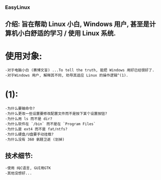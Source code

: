 ### EasyLinux

## 介绍: 旨在帮助 Linux 小白, Windows 用户, 甚至是计算机小白舒适的学习 / 使用 Linux 系统.

# 使用对象: 
	-对于电脑小白 (赛博文盲) ...To tell the truth, 能把 Windows 用好已经很好了.
	-对于Windows 用户, 解释其不同, 劝导其适应 Linux 的操作逻辑^(1).
	
# (1):
	-为什么要输命令?
	-为什么更改一些设置要修改配置文件而不是按下某个设置按钮?
	-为什么用 ls 而不是 dir?
	-为什么软件在 `/bin` 而不是在 `Program Files`
	-为什么是 ext4 而不是 fat/ntfs?
	-为什么硬盘/U盘要手动挂载?
	-为什么没有 360 氨醛卫逝 (划掉)
	
## 技术细节:
	-使用 纯C语言, GUI用GTK
	-其他没想好...	
	
